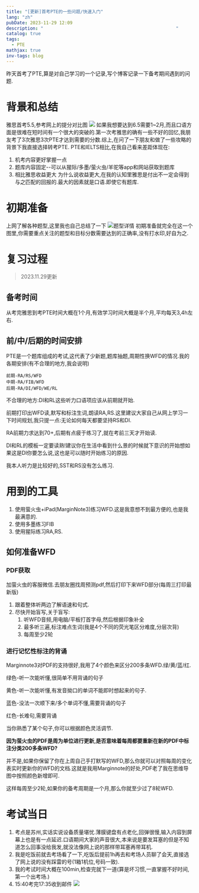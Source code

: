 ```yaml
---
title: "[更新]首考PTE的一些问题/快速入门"
lang: "zh"
pubDate: 2023-11-29 12:09
description: "                                                  "
catalog: true
tags:
  - PTE
mathjax: true
inv-tags: blog
---
```

昨天首考了PTE,算是对自己学习的一个记录,写个博客记录一下备考期间遇到的问题.
# 背景和总结
雅思首考5.5,参考网上的提分对比图
![](https://img.asyncx.top/images/202310251559599.png)
如果我想要达到6.5需要1~2月,而且口语方面是很难在短时间有一个很大的突破的.第一次考雅思的确有一些不好的回忆,我朋友考了3次雅思3次PTE才达到需要的分数.综上,在问了一下朋友和做了一些攻略的背景下我直接选择转考PTE.
PTE和IELTS相比,在我自己看来差距体现在:
1. 机考内容更好掌握一点
2. 题库内容固定--可以从猩际/多墨/萤火虫/羊驼等app和网站获取到题库
3. 相比雅思收益更大
为什么说收益更大,在我的认知里雅思是付出不一定会得到与之匹配的回报的.最大的因素就是口语.即使它有题库.
# 初期准备

上网了解各种题型,这里我也自己总结了一下
![题型详情](https://img.asyncx.top/images/202404150935749.webp)
初期准备就完全在这一个图里,你需要重点关注的题型和目标分数需要达到的正确率,没有打水印,好自为之.
# 复习过程

> 2023.11.29更新
## 备考时间

从考完雅思到考PTE时间大概在1个月,有效学习时间大概是半个月,平均每天3,4h左右.

## 前/中/后期的时间安排
PTE是一个题库组成的考试,这代表了少新题,题库抽题,周期性换WFD的情况.我的各期安排(有不合理的地方,我会说明)

```
前期-RA/RS/WFD
中期-RA/FIB/WFD
后期-RA/DI/WFD/WE/RL
```
不合理的地方:DI和RL这些听力口语项应该从前期就开始.

前期打印出WFD读,默写和标注生词,朗读RA,RS.这里建议大家自己从网上学习一下时间规划,我只提一点:无论如何每天都要坚持RS和DI.

RA前期力求达到70+,后期有点疲于练习了,就在考前三天才开始读.

DI和RL的模板一定要读熟!建议你在生活中看到什么景的时候就下意识的开始想如果这是DI你要怎么说,这也是可以随时开始练习的原因.

我本人听力是比较好的,SST和RS没有怎么练习.
# 用到的工具
1. 使用萤火虫+iPad(MarginNote3)练习WFD.这是我意想不到最方便的,也是我最满意的.
2. 使用多墨练习FIB
3. 使用猩际练习RA,RS.

## 如何准备WFD
### PDF获取
加萤火虫的客服微信.去朋友圈找周预测pdf,然后打印下来WFD部分(每周三打印最新版)

1. 跟着整体听两边了解语速和句式.
2. 尽快开始盲写,关于盲写:
    1. 听WFD音频,用电脑/平板打首字母,然后根据印象补全
    2. 最多听三遍,标注难点生词(我是4个不同的荧光笔区分难度,分层次背)
    3. 每周至少2轮
### 进行记忆性标注的背诵
Marginnote3对PDF的支持很好,我用了4个颜色来区分200多条WFD.绿/黄/蓝/红.

绿色-听一次能听懂,很简单不用背诵的句子

黄色-听一次能听懂,有发音拗口的单词不能即时想起来的句子.

蓝色-没法一次顺下来/多个单词不懂,需要背诵的句子

红色-长难句,需要背诵

当你熟悉了某个句子,你可以根据颜色灵活调节.

**因为萤火虫的PDF是周为单位进行更新,是否意味着每周都要重新在新的PDF中标注分类200多条WFD?**

并不是,如果你保留了你在上周自己手打默写的WFD,那么你就可以对照每周的变化表实时更新你的WFD的文档.这就是我用Marginnote的好处,PDF老了我在思维导图中按照颜色新增即可.

这样每周至少2轮,如果你的备考周期是一个月,那么你就至少过了8轮WFD.


# 考试当日
1. 考点是苏州,实话实说设备质量堪忧.薄膜键盘有点老化,回弹很慢,输入内容到屏幕上也是有一点延迟.口语期间大家的声音很大,本来说是要发耳塞的但是不知道怎么回事没给我发,就没法像网上说的那样带耳塞再带耳机.
2. 我是吃饭前就去考场看了一下,吃饭后提前1h再去和考场人员聊了会天,直接选了网上说的没有踩雷的号(1箱1机位,号码一致).
3. 我的考试时间大概在100min,检查完就下一道(算是坏习惯,一直掌握不好时间,第一个出考场.)
4. 15:40考完17:35收到邮件
![](https://img.asyncx.top/images/202310251656391.png)

